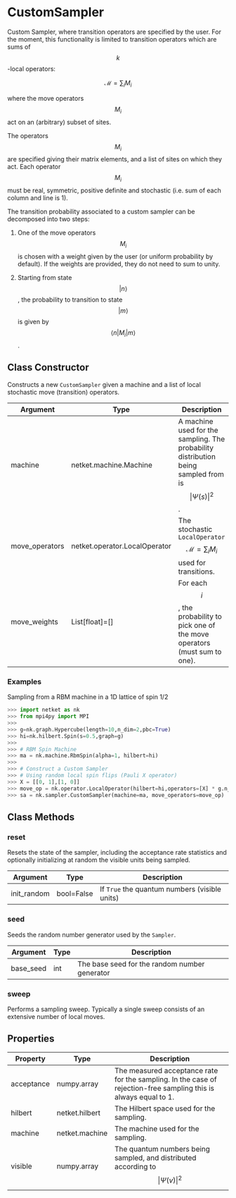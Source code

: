 # CustomSampler
Custom Sampler, where transition operators are specified by the user.
 For the moment, this functionality is limited to transition operators which
 are sums of $$k$$-local operators:

 $$
 \mathcal{M}= \sum_i M_i
 $$

 where the move operators $$ M_i $$ act on an (arbitrary) subset of sites.

 The operators $$ M_i $$ are specified giving their matrix elements, and a list
 of sites on which they act. Each operator $$ M_i $$ must be real,
 symmetric, positive definite and stochastic (i.e. sum of each column and line is 1).

 The transition probability associated to a custom sampler can be decomposed into two steps:

 1. One of the move operators $$ M_i $$ is chosen with a weight given by the
 user (or uniform probability by default). If the weights are provided,
 they do not need to sum to unity.

 2. Starting from state
 $$ |n \rangle $$, the probability to transition to state
 $$ |m\rangle $$ is given by
 $$ \langle n| M_i | m \rangle $$.

## Class Constructor
Constructs a new ``CustomSampler`` given a machine and a list of local
stochastic move (transition) operators.

|   Argument   |            Type             |                                            Description                                             |
|--------------|-----------------------------|----------------------------------------------------------------------------------------------------|
|machine       |netket.machine.Machine       |A machine used for the sampling. The probability distribution being sampled from is $$\|\Psi(s)\|^2$$.|
|move_operators|netket.operator.LocalOperator|The stochastic `LocalOperator` $$\mathcal{M}= \sum_i M_i$$ used for transitions.                    |
|move_weights  |List[float]=[]               |For each $$ i $$, the probability to pick one of the move operators (must sum to one).              |

### Examples
Sampling from a RBM machine in a 1D lattice of spin 1/2

```python
>>> import netket as nk
>>> from mpi4py import MPI
>>>
>>> g=nk.graph.Hypercube(length=10,n_dim=2,pbc=True)
>>> hi=nk.hilbert.Spin(s=0.5,graph=g)
>>>
>>> # RBM Spin Machine
>>> ma = nk.machine.RbmSpin(alpha=1, hilbert=hi)
>>>
>>> # Construct a Custom Sampler
>>> # Using random local spin flips (Pauli X operator)
>>> X = [[0, 1],[1, 0]]
>>> move_op = nk.operator.LocalOperator(hilbert=hi,operators=[X] * g.n_sites,acting_on=[[i] for i in range(g.n_sites)])
>>> sa = nk.sampler.CustomSampler(machine=ma, move_operators=move_op)

```



## Class Methods 
### reset
Resets the state of the sampler, including the acceptance rate statistics
and optionally initializing at random the visible units being sampled.

| Argument  |   Type   |                  Description                  |
|-----------|----------|-----------------------------------------------|
|init_random|bool=False|If ``True`` the quantum numbers (visible units)|

### seed
Seeds the random number generator used by the ``Sampler``.

|Argument |Type|                 Description                 |
|---------|----|---------------------------------------------|
|base_seed|int |The base seed for the random number generator|

### sweep
Performs a sampling sweep. Typically a single sweep
consists of an extensive number of local moves.



## Properties

| Property |               Type               |                                                        Description                                                        |
|----------|----------------------------------|---------------------------------------------------------------------------------------------------------------------------|
|acceptance|         numpy.array              | The measured acceptance rate for the sampling.         In the case of rejection-free sampling this is always equal to 1.  |
|hilbert   |         netket.hilbert           | The Hilbert space used for the sampling.                                                                                  |
|machine   |         netket.machine           | The machine used for the sampling.                                                                                        |
|visible   |                       numpy.array| The quantum numbers being sampled,                        and distributed according to $$\|\Psi(v)\|^2$$                    |
